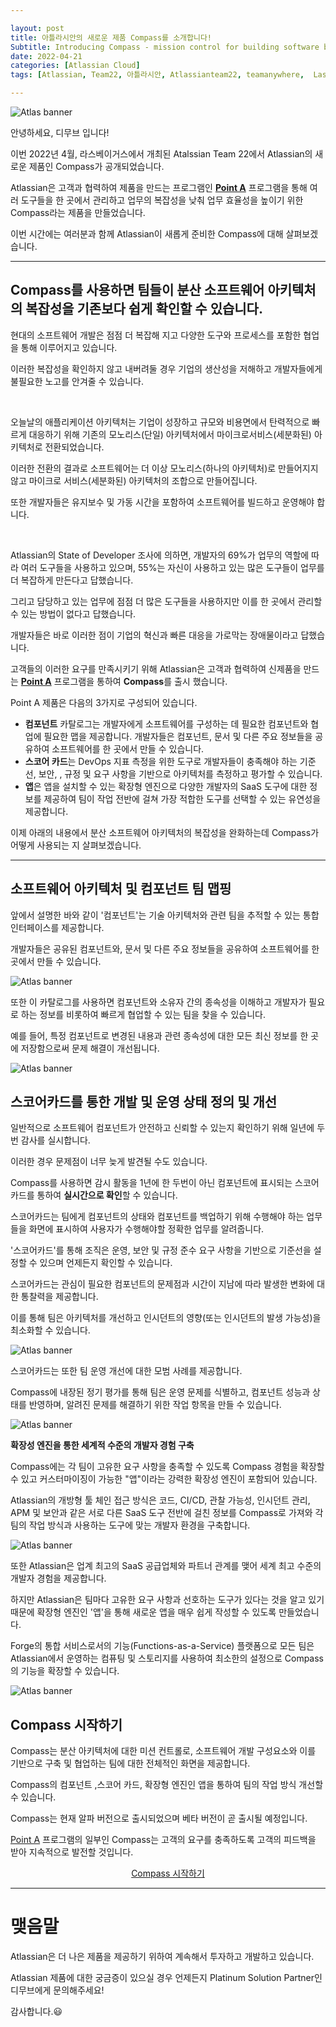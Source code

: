 ```yaml
---

layout: post
title: 아틀라시안의 새로운 제품 Compass를 소개합니다!
Subtitle: Introducing Compass - mission control for building software better
date: 2022-04-21
categories: [Atlassian Cloud]
tags: [Atlassian, Team22, 아틀라시안, Atlassianteam22, teamanywhere,  Lasvegas, 아틀라시안컨퍼런스, postcovid, compass, atlassiananlytics, team22keynote, 컴파스]

---
```



![Atlas banner](/assets/images/banners/Intro-Compass/Main.png)

안녕하세요, 디무브 입니다!

이번 2022년 4월, 라스베이거스에서 개최된 Atalssian Team 22에서 Atlassian의 새로운 제품인 Compass가 공개되었습니다. 

Atlassian은 고객과 협력하여 제품을 만드는 프로그램인 [**Point A**](https://www.atlassian.com/point-a) 프로그램을 통해 여러 도구들을 한 곳에서 관리하고 업무의 복잡성을 낮춰 업무 효율성을 높이기 위한 Compass라는 제품을 만들었습니다.

이번 시간에는 여러분과 함께 Atlassian이 새롭게 준비한 Compass에 대해 살펴보겠습니다.



---

## Compass를 사용하면 팀들이 분산 소프트웨어 아키텍처의 복잡성을 기존보다 쉽게 확인할 수 있습니다.



현대의 소프트웨어 개발은 점점 더 복잡해 지고 다양한 도구와 프로세스를 포함한 협업을 통해 이루어지고 있습니다. 

이러한 복잡성을 확인하지 않고 내버려둘 경우 기업의 생산성을 저해하고 개발자들에게 불필요한 노고를 안겨줄 수 있습니다.

 <br/>

오늘날의 애플리케이션 아키텍처는 기업이 성장하고 규모와 비용면에서 탄력적으로 빠르게 대응하기 위해 기존의 모노리스(단일) 아키텍처에서 마이크로서비스(세분화된) 아키텍처로 전환되었습니다. 

이러한 전환의 결과로 소프트웨어는 더 이상 모노리스(하나의 아키텍처)로 만들어지지 않고 마이크로 서비스(세분화된) 아키텍처의 조합으로 만들어집니다. 

또한 개발자들은 유지보수 및 가동 시간을 포함하여 소프트웨어를 빌드하고 운영해야 합니다.

 <br/>

Atlassian의 State of Developer 조사에 의하면, 개발자의 69%가 업무의 역할에 따라 여러 도구들을 사용하고 있으며, 55%는 자신이 사용하고 있는 많은 도구들이 업무를 더 복잡하게 만든다고 답했습니다. 

그리고 담당하고 있는 업무에 점점 더 많은 도구들을 사용하지만 이를 한 곳에서 관리할 수 있는 방법이 없다고 답했습니다. 

개발자들은 바로 이러한 점이 기업의 혁신과 빠른 대응을 가로막는 장애물이라고 답했습니다.

고객들의 이러한 요구를 만족시키기 위해 Atlassian은 고객과 협력하여 신제품을 만드는 [**Point A**](https://www.atlassian.com/point-a) 프로그램을 통하여 **Compass**를 출시 했습니다. 



Point A 제품은 다음의 3가지로 구성되어 있습니다.

- **컴포넌트** 카탈로그는 개발자에게 소프트웨어를 구성하는 데 필요한 컴포넌트와 협업에 필요한 맵을 제공합니다. 개발자들은 컴포넌트, 문서 및 다른 주요 정보들을 공유하여 소프트웨어를 한 곳에서 만들 수 있습니다.
- **스코어 카드**는 DevOps 지표 측정을 위한 도구로 개발자들이 충족해야 하는 기준선, 보안, , 규정 및 요구 사항을 기반으로 아키텍처를 측정하고 평가할 수 있습니다.
- **앱**은 앱을 설치할 수 있는 확장형 엔진으로 다양한 개발자의 SaaS 도구에 대한 정보를 제공하여 팀이 작업 전반에 걸쳐 가장 적합한 도구를 선택할 수 있는 유연성을 제공합니다.

 

이제 아래의 내용에서 분산 소프트웨어 아키텍처의 복잡성을 완화하는데 Compass가 어떻게 사용되는 지 살펴보겠습니다.

----------

## **소프트웨어 아키텍처 및 컴포넌트 팀 맵핑**

앞에서 설명한 바와 같이 '컴포넌트'는 기술 아키텍처와 관련 팀을 추적할 수 있는 통합 인터페이스를 제공합니다. 

개발자들은 공유된 컴포넌트와, 문서 및 다른 주요 정보들을 공유하여 소프트웨어를 한 곳에서 만들 수 있습니다.

![Atlas banner](/assets/images/banners/Intro-Compass/1.png)

또한 이 카탈로그를 사용하면 컴포넌트와 소유자 간의 종속성을 이해하고 개발자가 필요로 하는 정보를 비롯하여 빠르게 협업할 수 있는 팀을 찾을 수 있습니다. 

예를 들어, 특정 컴포넌트로 변경된 내용과 관련 종속성에 대한 모든 최신 정보를 한 곳에 저장함으로써 문제 해결이 개선됩니다.

![Atlas banner](/assets/images/banners/Intro-Compass/2.png)



## **스코어카드를 통한 개발 및 운영 상태 정의 및 개선**

일반적으로 소프트웨어 컴포넌트가 안전하고 신뢰할 수 있는지 확인하기 위해 일년에 두 번 감사를 실시합니다. 

이러한 경우 문제점이 너무 늦게 발견될 수도 있습니다.

 

Compass를 사용하면 감시 활동을 1년에 한 두번이 아닌 컴포넌트에 표시되는 스코어카드를 통하여 **실시간으로 확인**할 수 있습니다. 

스코어카드는 팀에게 컴포넌트의 상태와 컴포넌트를 백업하기 위해 수행해야 하는 업무들을 화면에 표시하여 사용자가 수행해야할 정확한 업무를 알려줍니다.

 

'스코어카드'를 통해 조직은 운영, 보안 및 규정 준수 요구 사항을 기반으로 기준선을 설정할 수 있으며 언제든지 확인할 수 있습니다. 

스코어카드는 관심이 필요한 컴포넌트의 문제점과 시간이 지남에 따라 발생한 변화에 대한 통찰력을 제공합니다. 

이를 통해 팀은 아키텍처를 개선하고 인시던트의 영향(또는 인시던트의 발생 가능성)을 최소화할 수 있습니다.

![Atlas banner](/assets/images/banners/Intro-Compass/3.png)



스코어카드는 또한 팀 운영 개선에 대한 모범 사례를 제공합니다. 

Compass에 내장된 정기 평가를 통해 팀은 운영 문제를 식별하고, 컴포넌트 성능과 상태를 반영하며, 알려진 문제를 해결하기 위한 작업 항목을 만들 수 있습니다.



![Atlas banner](/assets/images/banners/Intro-Compass/4.png)



**확장성 엔진을 통한 세계적 수준의 개발자 경험 구축**

Compass에는 각 팀이 고유한 요구 사항을 충족할 수 있도록 Compass 경험을 확장할 수 있고 커스터마이징이 가능한 "앱"이라는 강력한 확장성 엔진이 포함되어 있습니다. 

Atlassian의 개방형 툴 체인 접근 방식은 코드, CI/CD, 관찰 가능성, 인시던트 관리, APM 및 보안과 같은 서로 다른 SaaS 도구 전반에 걸친 정보를 Compass로 가져와 각 팀의 작업 방식과 사용하는 도구에 맞는 개발자 환경을 구축합니다.



![Atlas banner](/assets/images/banners/Intro-Compass/5.png)



또한 Atlassian은 업계 최고의 SaaS 공급업체와 파트너 관계를 맺어 세계 최고 수준의 개발자 경험을 제공합니다. 

하지만 Atlassian은 팀마다 고유한 요구 사항과 선호하는 도구가 있다는 것을 알고 있기 때문에 확장형 엔진인 '앱'을 통해 새로운 앱을 매우 쉽게 작성할 수 있도록 만들었습니다. 

Forge의 통합 서비스로서의 기능(Functions-as-a-Service) 플랫폼으로 모든 팀은 Atlassian에서 운영하는 컴퓨팅 및 스토리지를 사용하여 최소한의 설정으로 Compass의 기능을 확장할 수 있습니다.



![Atlas banner](/assets/images/banners/Intro-Compass/Main.png)



## **Compass 시작하기**

Compass는 분산 아키텍처에 대한 미션 컨트롤로, 소프트웨어 개발 구성요소와 이를 기반으로 구축 및 협업하는 팀에 대한 전체적인 화면을 제공합니다.

Compass의 컴포넌트 ,스코어 카드, 확장형 엔진인 앱을 통하여 팀의 작업 방식 개선할 수 있습니다.

Compass는 현재 알파 버전으로 출시되었으며 베타 버전이 곧 출시될 예정입니다. 

[Point A](https://cts.businesswire.com/ct/CT?id=smartlink&url=https%3A%2F%2Fwww.atlassian.com%2Fpoint-a&esheet=52419531&newsitemid=20210428005737&lan=en-US&anchor=Point+A&index=4&md5=c1426a773a1b127c80e8b44579ec8c99) 프로그램의 일부인 Compass는 고객의 요구를 충족하도록 고객의 피드백을 받아 지속적으로 발전할 것입니다.

<center><a href="https://www.atlassian.com/software/compass">Compass 시작하기</a></center>

------

# 맺음말

Atlassian은 더 나은 제품을 제공하기 위하여 계속해서 투자하고 개발하고 있습니다.

Atlassian 제품에 대한 궁금증이 있으실 경우 언제든지 Platinum Solution Partner인 디무브에게 문의해주세요!

감사합니다.😃
